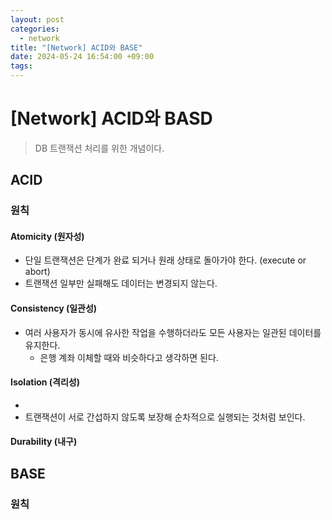 ```yaml
---
layout: post
categories:
  - network
title: "[Network] ACID와 BASE"
date: 2024-05-24 16:54:00 +09:00
tags:
---
```

# \[Network] ACID와 BASD

>DB 트랜잭션 처리를 위한 개념이다.

## ACID

### 원칙

#### Atomicity (원자성)

- 단일 트랜잭션은 단계가 완료 되거나 원래 상태로 돌아가야 한다. (execute or abort)
- 트랜잭션 일부만 실패해도 데이터는 변경되지 않는다.

#### Consistency (일관성)

- 여러 사용자가 동시에 유사한 작업을 수행하더라도 모든 사용자는 일관된 데이터를 유지한다.
	- 은행 계좌 이체할 때와 비슷하다고 생각하면 된다.

#### Isolation (격리성)

- 
- 트랜잭션이 서로 간섭하지 않도록 보장해 순차적으로 실행되는 것처럼 보인다.

#### Durability (내구)

## BASE

### 원칙